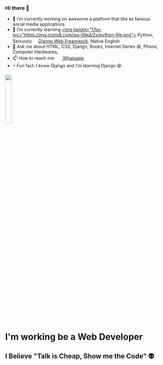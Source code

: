 ### Hi there 👋

- 🔭 I'm currently working on awesome a platform that like as famous social media applications
- 🌱 I’m currently learning <a href="https://en.wikipedia.org/wiki/Python_(programming_language)"> <img  height="17px; src="https://img.icons8.com/ios-filled/2x/python-file.png"> Python</a>, Seriuosly <a href="https://en.wikipedia.org/wiki/Django_(web_framework)"><img  height="17px;" src="https://img.icons8.com/material-rounded/2x/django.png">Django Web Freamwork</a>, Native English
- 💬 Ask me about HTML, CSS, Django, Books, Internet Series 😄, Phone, Computer Hardwares, 
- 📫 How to reach me:  <a href="https://wa.me/+9005539391218?text=Hi%2C%20Enes!"><img  height="17px;" src="https://image.flaticon.com/icons/png/128/1384/1384079.png"> Whatsapp</a>
- ⚡ Fun fact: I know Django and I'm learning Django 😄

<a href="https://github.com/enesislam"><img height="20%;" src="https://d6f6d0kpz0gyr.cloudfront.net/uploads/images-archive/Blog/Gifs/coding.gif?mtime=20200914144127&focal=none"></a>
<h1>I'm working be a Web Developer</h1>
<h2>I Believe "Talk is Cheap, Show me the Code" 👽</h2>
